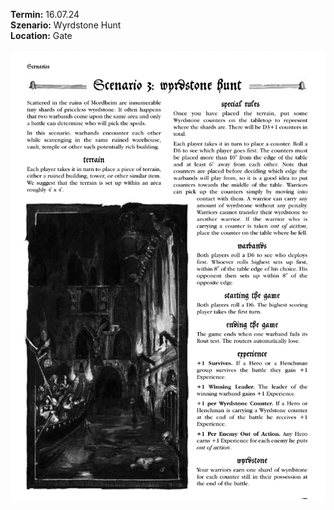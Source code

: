 **Termin:** 16.07.24  
**Szenario:** Wyrdstone Hunt  
**Location:** Gate  

![](../Pics/Screenshot_20240716_093913_Chrome.jpg)
